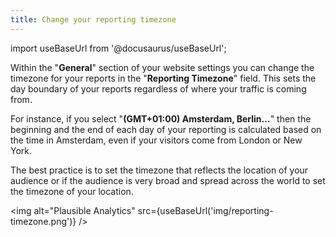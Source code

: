 ```yaml
---
title: Change your reporting timezone
---
```


import useBaseUrl from '@docusaurus/useBaseUrl';

Within the "**General**" section of your website settings you can change the timezone for your reports in the "**Reporting Timezone**" field. This sets the day boundary of your reports regardless of where your traffic is coming from. 

For instance, if you select "**(GMT+01:00) Amsterdam, Berlin…**" then the beginning and the end of each day of your reporting is calculated based on the time in Amsterdam, even if your visitors come from London or New York. 

The best practice is to set the timezone that reflects the location of your audience or if the audience is very broad and spread across the world to set the timezone of your location.

<img alt="Plausible Analytics" src={useBaseUrl('img/reporting-timezone.png')} />
